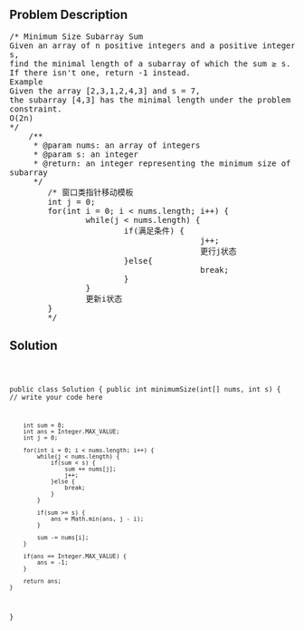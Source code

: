 <!--
<style>
  body { font-family: Arial, sans-serif; }
  .container { max-width: 100%; margin: 0 auto; padding: 10px; }
  .comment-block { max-width: 30%; background-color: #f9f9f9; padding: 10px; border-left: 5px solid #ccc; overflow-wrap: break-word; white-space: pre-wrap; }
  .code-block { background-color: #f4f4f4; padding: 10px; border: 1px solid #ddd; overflow-wrap: break-word; white-space: pre-wrap; }
</style>
-->

<div class='container'>
<h2>Problem Description</h2>
<div class='comment-block'>
<pre>
/* Minimum Size Subarray Sum
Given an array of n positive integers and a positive integer
s,
find the minimal length of a subarray of which the sum ≥ s.
If there isn't one, return -1 instead.
Example
Given the array [2,3,1,2,4,3] and s = 7,
the subarray [4,3] has the minimal length under the problem
constraint.
O(2n)
*/
    /**
     * @param nums: an array of integers
     * @param s: an integer
     * @return: an integer representing the minimum size of
subarray
     */
        /* 窗口类指针移动模板
        int j = 0;
        for(int i = 0; i < nums.length; i++) {
                while(j < nums.length) {
                        if(满足条件) {
                                        j++;
                                        更行j状态
                        }else{
                                        break;
                        }
                }
                更新i状态
        }
        */
</pre>
</div>

<h2>Solution</h2>
<div class='code-block'>
<pre><code class='language-java'>

public class Solution {
    public int minimumSize(int[] nums, int s) {
        // write your code here

        int sum = 0;
        int ans = Integer.MAX_VALUE;
        int j = 0;
        
        for(int i = 0; i < nums.length; i++) {
            while(j < nums.length) {
                if(sum < s) {
                    sum += nums[j];
                    j++;
                }else {
                    break;
                }
            }
            
            if(sum >= s) {
                ans = Math.min(ans, j - i);
            }
            
            sum -= nums[i];
        }
        
        if(ans == Integer.MAX_VALUE) {
            ans = -1;
        }
           
        return ans;
    }
}</code></pre>
</div>
</div>
